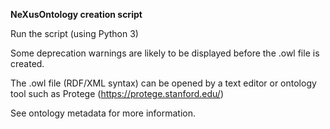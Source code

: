 **NeXusOntology creation script**

Run the script (using Python 3)

Some deprecation warnings are likely to be displayed before the .owl file is created.

The .owl file (RDF/XML syntax) can be opened by a text editor or ontology tool such as Protege (https://protege.stanford.edu/)

See ontology metadata for more information.

